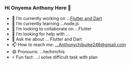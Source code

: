 ### Hi Onyema Anthony Here 👋



- 🔭 I’m currently working on ...[Flutter and Dart](https://flutter.dev/)
- 🌱 I’m currently learning ...node.js
- 👯 I’m looking to collaborate on ...Flutter
- 🤔 I’m looking for help with ...
- 💬 Ask me about ... Flutter and Dart
- 📫 How to reach me: ...Anthonychibuike246@gmail.com
- 😄 Pronouns: ...he/him/his
- ⚡ Fun fact: ...i solve difficult task with plan

